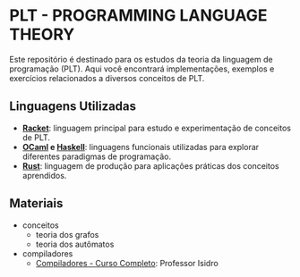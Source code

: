 # PLT - PROGRAMMING LANGUAGE THEORY

Este repositório é destinado para os estudos da teoria da linguagem de programação (PLT). Aqui você encontrará implementações, exemplos e exercícios relacionados a diversos conceitos de PLT.

## Linguagens Utilizadas

- **[Racket](https://racket-lang.org/ 'Racket')**: linguagem principal para estudo e experimentação de conceitos de PLT.
- **[OCaml](https://ocaml.org/ 'OCaml') e [Haskell](https://www.haskell.org/ 'Haskell')**: linguagens funcionais utilizadas para explorar diferentes paradigmas de programação.
- **[Rust](https://www.rust-lang.org/ 'Rust')**: linguagem de produção para aplicações práticas dos conceitos aprendidos.

## Materiais

- conceitos
  - teoria dos grafos
  - teoria dos autômatos
- compiladores
  - [Compiladores - Curso Completo](https://www.youtube.com/playlist?list=PLjcmNukBom6--0we1zrpoUE2GuRD-Me6W 'Compiladores - Curso Completo'): Professor Isidro

